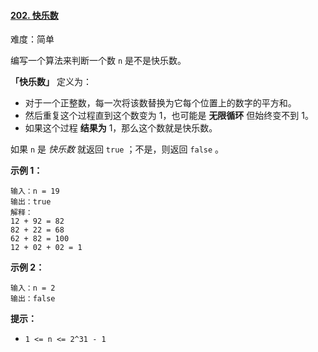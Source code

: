 ﻿#### [202. 快乐数](https://leetcode.cn/problems/happy-number/description/)

难度：简单

编写一个算法来判断一个数 `n` 是不是快乐数。

**「快乐数」** 定义为：

-   对于一个正整数，每一次将该数替换为它每个位置上的数字的平方和。
-   然后重复这个过程直到这个数变为 1，也可能是 **无限循环** 但始终变不到 1。
-   如果这个过程 **结果为** 1，那么这个数就是快乐数。

如果 `n` 是 _快乐数_ 就返回 `true` ；不是，则返回 `false` 。

**示例 1：**

```
输入：n = 19
输出：true
解释：
12 + 92 = 82
82 + 22 = 68
62 + 82 = 100
12 + 02 + 02 = 1
```

**示例 2：**

```
输入：n = 2
输出：false
```

**提示：**

-   `1 <= n <= 2^31 - 1`
